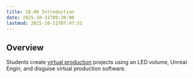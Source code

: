 ```yaml
---
title: 10.00 Introduction
date: 2025-10-31T09:30:00
lastmod: 2025-10-11T07:47:51
---
```


## Overview

Students create [virtual production](10-01-virtual-production.md) projects using an LED volume, Unreal Engin, and disguise virtual production software.
